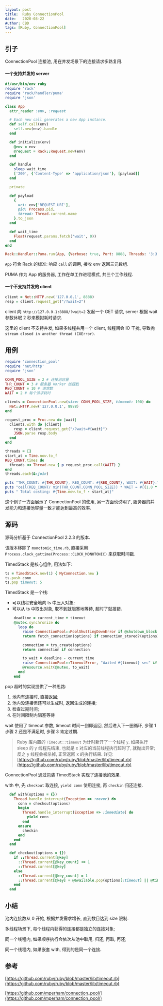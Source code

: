 ```yaml
---
layout: post
title:  Ruby ConnectionPool 
date:   2020-08-22
Author: CBD 
tags: [Ruby, ConnectionPool]
---
```


## 引子

ConnectionPool 连接池, 用在并发场景下的连接请求多路复用.

#### 一个支持并发的 server

```ruby
#!/usr/bin/env ruby
require 'rack'
require 'rack/handler/puma'
require 'json'

class App
  attr_reader :env, :request

  # Each new call generates a new App instance.
  def self.call(env)
    self.new(env).handle
  end

  def initialize(env)
    @env = env
    @request = Rack::Request.new(env)
  end

  def handle
    sleep wait_time
    ['200', {'Content-Type' => 'application/json'}, [payload]]
  end

  private

  def payload
    {
      uri: env['REQUEST_URI'],
      pid: Process.pid,
      thread: Thread.current.name
    }.to_json
  end

  def wait_time
    Float(request.params.fetch('wait', 0))
  end
end

Rack::Handler::Puma.run(App, {Verbose: true, Port: 8888, Threads: '3:3'})

```
 
`App` 符合 Rack 的标准: 响应 `call` 的调用, 接收 env 返回三元数组.

PUMA 作为 App 的服务器, 工作在单工作进程模式, 共三个工作线程.

#### 一个不支持并发的 client

```ruby
client = Net::HTTP.new('127.0.0.1', 8888)
resp = client.request_get("/?wait=2")
```

client 向 `http://127.0.0.1:8888/?wait=2` 发起一个 GET 请求, server 根据 wait 参数休眠 2 秒来模拟耗时请求.

这里的 client 不支持并发, 如果多线程共用一个 client, 线程间会 IO 干扰, 导致抛 `stream closed in another thread (IOError)`.

## 用例

```ruby
require 'connection_pool'
require 'net/http'
require 'json'

CONN_POOL_SIZE = 2 # 连接池容量
THR_COUNT = 3 # 服务器 Worker 线程数
REQ_COUNT = 10 # 请求数
WAIT = 2 # 每个请求耗时

clients = ConnectionPool.new(size: CONN_POOL_SIZE, timeout: 100) do
  Net::HTTP.new('127.0.0.1', 8888)
end

request_proc = Proc.new do |wait|
  clients.with do |client|
    resp = client.request_get("/?wait=#{wait}")
    JSON.parse resp.body
  end
end

threads = []
start_at = Time.now.to_f
REQ_COUNT.times do
  threads << Thread.new { p request_proc.call(WAIT) }
end
threads.each(&:join)

puts "THR_COUNT: #{THR_COUNT}, REQ_COUNT: #{REQ_COUNT}, WAIT: #{WAIT}."
puts "ceil(REQ_COUNT/ min(THR_COUNT,CONN_POOL_SIZE)) * WAIT = #{(1.0 * REQ_COUNT / [THR_COUNT, CONN_POOL_SIZE].min).ceil * WAIT}"
puts " Total costing: #{Time.now.to_f - start_at}"

```

这个例子一方面展示了 ConnectionPool 的使用, 另一方面也说明了, 服务器的并发能力和连接池容量一致才能达到最高的效率.

## 源码

源码分析基于 ConnectionPool 2.2.3 的版本.
 
该版本移除了 `monotonic_time.rb`, 直接采用 `Process.clock_gettime(Process::CLOCK_MONOTONIC)` 来获取时间戳.

TimedStack 是核心组件, 用法如下:

```ruby
ts = TimedStack.new(1) { MyConnection.new }
ts.push conn
ts.pop timeout: 5
```

TimedStack 是一个栈:
* 可以线程安全地向 ts 中压入对象;
* 可以从 ts 中取出对象, 取不到就阻塞地等待, 超时了就报错.

```ruby
    deadline = current_time + timeout
    @mutex.synchronize do
      loop do
        raise ConnectionPool::PoolShuttingDownError if @shutdown_block
        return fetch_connection(options) if connection_stored?(options)

        connection = try_create(options)
        return connection if connection

        to_wait = deadline - current_time
        raise ConnectionPool::TimeoutError, "Waited #{timeout} sec" if to_wait <= 0
        @resource.wait(@mutex, to_wait)
      end
    end
```

pop 超时的实现提供了一种思路:

1. 池内有连接时, 直接返回; 
2. 池内没连接但还可以生成时, 返回生成的连接;
3. 检查过期时间;
4. 在时间限制内阻塞等待

wait 使用了 timeout 参数, timeout 时间一到即返回, 然后进入下一圈循环, 步骤 1 步骤 2 还是不满足时, 步骤 3 肯定过期. 

>   Ruby 库内置的 `Timeout::timeout` 为计时新开了一个线程 `y`. 
    如果执行 sleep 的 y 线程先结束, 也就是 x 对应的当前线程执行超时了, 就抛出异常; 
    反之 y 线程会被杀掉, 正常返回 x 的执行结果.
    详见: [https://github.com/ruby/ruby/blob/master/lib/timeout.rb](https://github.com/ruby/ruby/blob/master/lib/timeout.rb)

ConnectionPool 通过包装 TimedStack 实现了连接池的效果.

with 中, 先 `checkout` 取连接, `yield conn` 使用连接, 再 `checkin` 归还连接.
 
```ruby
  def with(options = {})
    Thread.handle_interrupt(Exception => :never) do
      conn = checkout(options)
      begin
        Thread.handle_interrupt(Exception => :immediate) do
          yield conn
        end
      ensure
        checkin
      end
    end
  end

  def checkout(options = {})
    if ::Thread.current[@key]
      ::Thread.current[@key_count] += 1
      ::Thread.current[@key]
    else
      ::Thread.current[@key_count] = 1
      ::Thread.current[@key] = @available.pop(options[:timeout] || @timeout)
    end
  end
```

## 小结

池内连接数从 0 开始, 根据并发需求增长, 直到数目达到 size 限制.

多线程场景下, 每个线程内获得的连接都是独立的连接对象;

同一个线程内, 如果顺序执行会依次从池中取用, 归还, 再取, 再还;

同一个线程内, 如果嵌套 with, 得到的是同一个连接.  

## 参考

[https://github.com/ruby/ruby/blob/master/lib/timeout.rb](https://github.com/ruby/ruby/blob/master/lib/timeout.rb)

[https://github.com/mperham/connection_pool/](https://github.com/mperham/connection_pool/)

